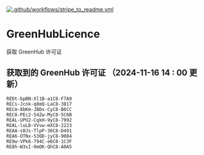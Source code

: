 [![.github/workflows/stripe_to_readme.yml](https://github.com/zjx-kimi/GreenHubLicence/actions/workflows/stripe_to_readme.yml/badge.svg)](https://github.com/zjx-kimi/GreenHubLicence/actions/workflows/stripe_to_readme.yml)
# GreenHubLicence
获取 GreenHub 许可证
## 获取到的 GreenHub 许可证 （2024-11-16 14 : 00 更新）
```
REDt-bpBN-Xl1B-a1C8-F7A9
RECs-Jcnk-q8mQ-LaC8-3817
RECm-8bKm-JBDx-CyC8-B6CC
REC8-PEc2-54Zw-MyC8-5C6B
REAL-UPO2-CqkH-9yC8-7992
REAL-luLD-VVvw-mXC8-2223
REAA-s0Js-TlpP-36C8-D491
REA6-OTNx-53OD-jyC8-9084
RE9w-VPk6-794C-e6C8-1C3F
RE8h-W3sI-9mOK-QhC8-A0A5
```
